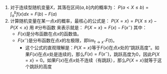 1. 对于连续型随机变量$X$，其落在区间$(a, b]$内的概率为：
    $P(a < X \le b) = \int_{a}^{b} f(x) dx = F(b) - F(a)$
2. 计算随机变量在某一点$x$的概率，最核心的公式是：
	$P\{X=x\} = P\{X \le x\} - P\{X < x\}$
	 用 #分布函数 来表示就是：
		$P\{X=x\} = F(x) - F(x^{-})$ 
	其中：
	*   $F(x)$是分布函数在点$x$的函数值。
	*   $F(x^{-})$是分布函数在点$x$的左极限，即$\lim_{t \to x^{-}} F(t)$。 
		* 这个公式的直观理解是：$P\{X=x\}$等于$F(x)$在点$x$处的“跳跃高度”。如果$F(x)$在点$x$处是连续的，那么$F(x) = F(x^{-})$，跳跃高度为0，因此$P\{X=x\}=0$。如果$F(x)$在点$x$处不连续（有跳跃），那么$P\{X=x\}$就等于这个跳跃的高度 
